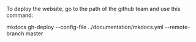 To deploy the website, go to the path of the github team and use this command:

mkdocs gh-deploy --config-file ../documentation/mkdocs.yml --remote-branch master